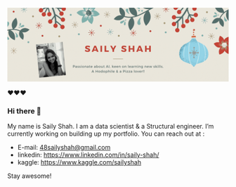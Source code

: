 

![alt text](https://github.com/sailyshah/sailyshah/blob/main/SAILY-SHAH(5).gif "Logo Title Text 1")

❤❤❤
### Hi there 👋

My name is Saily Shah. I am a data scientist & a Structural engineer. I’m currently working on building up my portfolio. 
You can reach out at :

 - E-mail: 48sailyshah@gmail.com
 - linkedin: https://www.linkedin.com/in/saily-shah/
 - kaggle: https://www.kaggle.com/sailyshah

Stay awesome!
